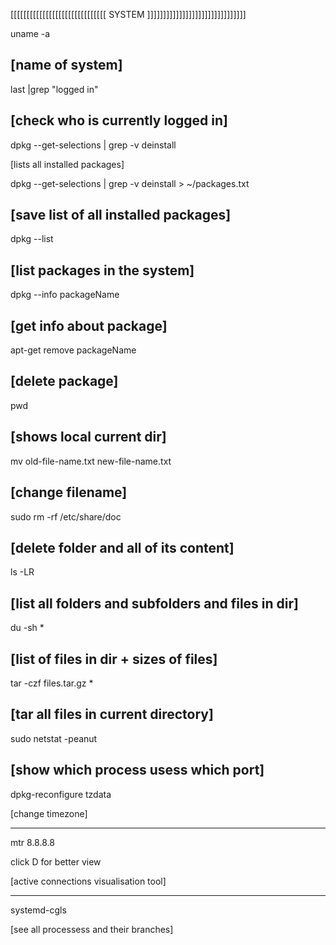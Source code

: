 
[[[[[[[[[[[[[[[[[[[[[[[[[[[[[[ SYSTEM ]]]]]]]]]]]]]]]]]]]]]]]]]]]]]]]

uname -a

[name of system]
------

last |grep "logged in"

[check who is currently logged in]
---------

dpkg --get-selections | grep -v deinstall

[lists all installed packages]

dpkg --get-selections | grep -v deinstall > ~/packages.txt

[save list of all installed packages]
--------

dpkg --list

[list packages in the system]
----

dpkg --info packageName

[get info about package]
----

apt-get remove packageName

[delete package]
----

pwd 

[shows local current dir]
------

mv old-file-name.txt new-file-name.txt

[change filename]
------

sudo rm -rf /etc/share/doc

[delete folder and all of its content]
------

ls -LR

[list all folders and subfolders and files in dir]
----

du -sh *

[list of files in dir + sizes of files]
------

tar -czf files.tar.gz *

[tar all files in current directory]
-----

sudo netstat -peanut

[show which process usess which port]
----------

dpkg-reconfigure tzdata

[change timezone]

----------

mtr 8.8.8.8

click D for better view

[active connections visualisation tool]

-----------

systemd-cgls

[see all processess and their branches]
